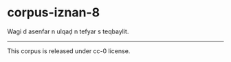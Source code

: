 # corpus-iznan-8
Wagi d asenfar n ulqaḍ n tefyar s teqbaylit.
__________________________
This corpus is released under cc-0 license.

